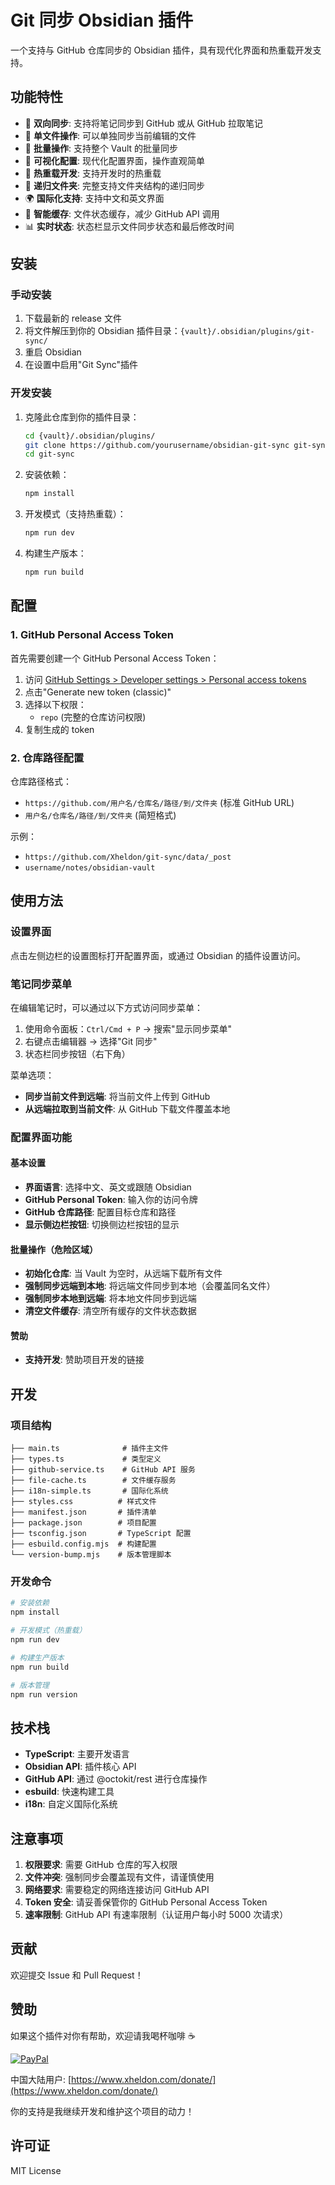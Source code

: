 # Git 同步 Obsidian 插件

一个支持与 GitHub 仓库同步的 Obsidian 插件，具有现代化界面和热重载开发支持。

## 功能特性

- 🔄 **双向同步**: 支持将笔记同步到 GitHub 或从 GitHub 拉取笔记
- 🎯 **单文件操作**: 可以单独同步当前编辑的文件
- 📁 **批量操作**: 支持整个 Vault 的批量同步
- 🔧 **可视化配置**: 现代化配置界面，操作直观简单
- 🚀 **热重载开发**: 支持开发时的热重载
- 📂 **递归文件夹**: 完整支持文件夹结构的递归同步
- 🌍 **国际化支持**: 支持中文和英文界面
- 💾 **智能缓存**: 文件状态缓存，减少 GitHub API 调用
- 📊 **实时状态**: 状态栏显示文件同步状态和最后修改时间

## 安装

### 手动安装

1. 下载最新的 release 文件
2. 将文件解压到你的 Obsidian 插件目录：`{vault}/.obsidian/plugins/git-sync/`
3. 重启 Obsidian
4. 在设置中启用"Git Sync"插件

### 开发安装

1. 克隆此仓库到你的插件目录：

   ```bash
   cd {vault}/.obsidian/plugins/
   git clone https://github.com/yourusername/obsidian-git-sync git-sync
   cd git-sync
   ```

2. 安装依赖：

   ```bash
   npm install
   ```

3. 开发模式（支持热重载）：

   ```bash
   npm run dev
   ```

4. 构建生产版本：
   ```bash
   npm run build
   ```

## 配置

### 1. GitHub Personal Access Token

首先需要创建一个 GitHub Personal Access Token：

1. 访问 [GitHub Settings > Developer settings > Personal access tokens](https://github.com/settings/tokens)
2. 点击"Generate new token (classic)"
3. 选择以下权限：
   - `repo` (完整的仓库访问权限)
4. 复制生成的 token

### 2. 仓库路径配置

仓库路径格式：

- `https://github.com/用户名/仓库名/路径/到/文件夹` (标准 GitHub URL)
- `用户名/仓库名/路径/到/文件夹` (简短格式)

示例：

- `https://github.com/Xheldon/git-sync/data/_post`
- `username/notes/obsidian-vault`

## 使用方法

### 设置界面

点击左侧边栏的设置图标打开配置界面，或通过 Obsidian 的插件设置访问。

### 笔记同步菜单

在编辑笔记时，可以通过以下方式访问同步菜单：

1. 使用命令面板：`Ctrl/Cmd + P` → 搜索"显示同步菜单"
2. 右键点击编辑器 → 选择"Git 同步"
3. 状态栏同步按钮（右下角）

菜单选项：

- **同步当前文件到远端**: 将当前文件上传到 GitHub
- **从远端拉取到当前文件**: 从 GitHub 下载文件覆盖本地

### 配置界面功能

#### 基本设置

- **界面语言**: 选择中文、英文或跟随 Obsidian
- **GitHub Personal Token**: 输入你的访问令牌
- **GitHub 仓库路径**: 配置目标仓库和路径
- **显示侧边栏按钮**: 切换侧边栏按钮的显示

#### 批量操作（危险区域）

- **初始化仓库**: 当 Vault 为空时，从远端下载所有文件
- **强制同步远端到本地**: 将远端文件同步到本地（会覆盖同名文件）
- **强制同步本地到远端**: 将本地文件同步到远端
- **清空文件缓存**: 清空所有缓存的文件状态数据

#### 赞助

- **支持开发**: 赞助项目开发的链接

## 开发

### 项目结构

```
├── main.ts              # 插件主文件
├── types.ts             # 类型定义
├── github-service.ts    # GitHub API 服务
├── file-cache.ts        # 文件缓存服务
├── i18n-simple.ts       # 国际化系统
├── styles.css          # 样式文件
├── manifest.json       # 插件清单
├── package.json        # 项目配置
├── tsconfig.json       # TypeScript 配置
├── esbuild.config.mjs  # 构建配置
└── version-bump.mjs    # 版本管理脚本
```

### 开发命令

```bash
# 安装依赖
npm install

# 开发模式（热重载）
npm run dev

# 构建生产版本
npm run build

# 版本管理
npm run version
```

## 技术栈

- **TypeScript**: 主要开发语言
- **Obsidian API**: 插件核心 API
- **GitHub API**: 通过 @octokit/rest 进行仓库操作
- **esbuild**: 快速构建工具
- **i18n**: 自定义国际化系统

## 注意事项

1. **权限要求**: 需要 GitHub 仓库的写入权限
2. **文件冲突**: 强制同步会覆盖现有文件，请谨慎使用
3. **网络要求**: 需要稳定的网络连接访问 GitHub API
4. **Token 安全**: 请妥善保管你的 GitHub Personal Access Token
5. **速率限制**: GitHub API 有速率限制（认证用户每小时 5000 次请求）

## 贡献

欢迎提交 Issue 和 Pull Request！

## 赞助

如果这个插件对你有帮助，欢迎请我喝杯咖啡 ☕

[![PayPal](https://img.shields.io/badge/PayPal-支持赞助-blue?style=for-the-badge&logo=paypal)](https://paypal.me/xheldoncao)

中国大陆用户: [https://www.xheldon.com/donate/](https://www.xheldon.com/donate/)

你的支持是我继续开发和维护这个项目的动力！

## 许可证

MIT License
